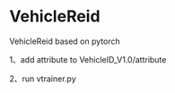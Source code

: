# VehicleReid
VehicleReid based on pytorch

1、add attribute to VehicleID_V1.0/attribute 

2、run vtrainer.py